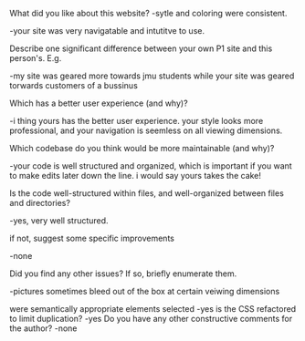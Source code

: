 What did you like about this website?
-sytle and coloring were consistent.

-your site was very navigatable and intutitve to use.

Describe one significant difference between your own P1 site and this person's. E.g.

-my site was geared more towards jmu students while your site was geared torwards customers of a bussinus 

Which has a better user experience (and why)?

-i thing yours has the better user experience. your style looks more professional, and your navigation is seemless on all viewing dimensions.

Which codebase do you think would be more maintainable (and why)?

-your code is well structured and organized, which is important if you want to make edits later down the line. i would say yours takes the cake!

Is the code well-structured within files, and well-organized between files and directories?

-yes, very well structured.

if not, suggest some specific improvements

-none

Did you find any other issues? If so, briefly enumerate them.

-pictures sometimes bleed out of the box at certain veiwing dimensions

were semantically appropriate elements selected
-yes
is the CSS refactored to limit duplication?
-yes
Do you have any other constructive comments for the author?
-none
